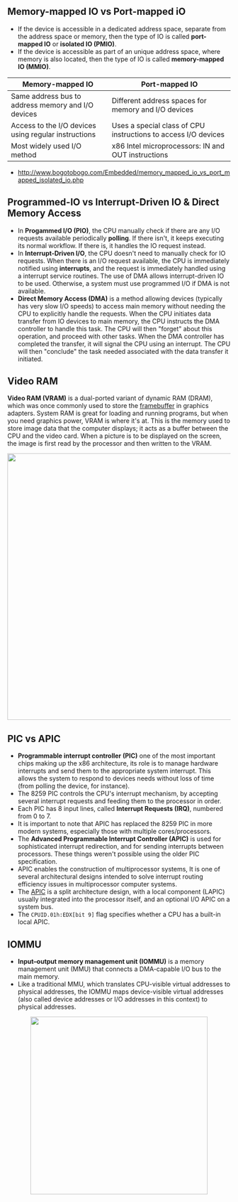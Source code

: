 
## Memory-mapped IO vs Port-mapped iO
* If the device is accessible in a dedicated address space, separate from the address space or memory, then the type of IO is called __port-mapped IO__ or __isolated IO (PMIO)__.
* If the device is accessible as part of an unique address space, where memory is also located, then the type of IO is called __memory-mapped IO (MMIO)__.

|Memory-mapped IO|Port-mapped IO|
|----------------|-------------|
|Same address bus to address memory and I/O devices|Different address spaces for memory and I/O devices|
|Access to the I/O devices using regular instructions|Uses a special class of CPU instructions to access I/O devices|
|Most widely used I/O method|x86 Intel microprocessors: IN and OUT instructions|
* http://www.bogotobogo.com/Embedded/memory_mapped_io_vs_port_mapped_isolated_io.php

## Programmed-IO vs Interrupt-Driven IO & Direct Memory Access
* In __Progammed I/O (PIO)__, the CPU manually check if there are any I/O requests available periodically __polling__. If there isn't, it keeps executing its normal workflow. If there is, it handles the IO request instead.
* In __Interrupt-Driven I/O__, the CPU doesn't need to manually check for IO requests. When there is an I/O request available, the CPU is immediately notified using __interrupts__, and the request is immediately handled using a interrupt service routines. The use of DMA allows interrupt-driven IO to be used. Otherwise, a system must use programmed I/O if DMA is not available.
* __Direct Memory Access (DMA)__ is a method allowing devices (typically has very slow I/O speeds) to access main memory without needing the CPU to explicitly handle the requests. When the CPU initiates data transfer from IO devices to main memory, the CPU instructs the DMA controller to handle this task. The CPU will then "forget" about this operation, and proceed with other tasks. When the DMA controller has completed the transfer, it will signal the CPU using an interrupt. The CPU will then "conclude" the task needed associated with the data transfer it initiated.

## Video RAM
__Video RAM (VRAM)__ is a dual-ported variant of dynamic RAM (DRAM), which was once commonly used to store the [framebuffer](https://en.wikipedia.org/wiki/Framebuffer) in graphics adapters. System RAM is great for loading and running programs, but when you need graphics power, VRAM is where it's at. This is the memory used to store image data that the computer displays; it acts as a buffer between the CPU and the video card. When a picture is to be displayed on the screen, the image is first read by the processor and then written to the VRAM. 
<p align="center"> 
    <img src="https://i.imgur.com/waiV3E0.png" width="600px" height="auto">
</p>

## PIC vs APIC
* __Programmable interrupt controller (PIC)__ one of the most important chips making up the x86 architecture, its role is to manage hardware interrupts and send them to the appropriate system interrupt. This allows the system to respond to devices needs without loss of time (from polling the device, for instance).
* The 8259 PIC controls the CPU's interrupt mechanism, by accepting several interrupt requests and feeding them to the processor in order.
* Each PIC has 8 input lines, called __Interrupt Requests (IRQ)__, numbered from 0 to 7.
* It is important to note that APIC has replaced the 8259 PIC in more modern systems, especially those with multiple cores/processors.
* The __Advanced Programmable Interrupt Controller (APIC)__ is used for sophisticated interrupt redirection, and for sending interrupts between processors. These things weren't possible using the older PIC specification.
* APIC enables the construction of multiprocessor systems, It is one of several architectural designs intended to solve interrupt routing efficiency issues in multiprocessor computer systems.
* The [APIC](https://wiki.osdev.org/APIC) is a split architecture design, with a local component (LAPIC) usually integrated into the processor itself, and an optional I/O APIC on a system bus.
* The `CPUID.01h:EDX[bit 9]` flag specifies whether a CPU has a built-in local APIC.

## IOMMU
* __Input–output memory management unit (IOMMU)__ is a memory management unit (MMU) that connects a DMA-capable I/O bus to the main memory.
* Like a traditional MMU, which translates CPU-visible virtual addresses to physical addresses, the IOMMU maps device-visible virtual addresses (also called device addresses or I/O addresses in this context) to physical addresses.
<p align="center"> 
    <img src="https://upload.wikimedia.org/wikipedia/commons/d/d6/MMU_and_IOMMU.svg" width="400px" height="auto">
</p>